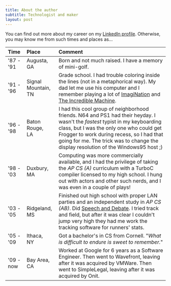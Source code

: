 ```yaml
---
title: About the author
subtitle: Technologist and maker
layout: post
---
```


You can find out more about my career on my [LinkedIn profile](https://linkedin.com/in/moribellamy). Otherwise, you may know me from such times and places as...

| Time      | Place                  | Comment                                                                                                                                                                                                                                                                                                       |
| :------   | :---                   | :------------------------------------------------------------------------------------------------------------------------------------------------------------------------------------------------------------------------------------------------------------------------------------------------------------ |
| '87 - '91 | Augusta,<br>GA         | Born and not much raised. I have a memory of mini-golf.                                                                                                                                                                                                                                                       |
| '91 - '96 | Signal Mountain,<br>TN | Grade school. I had trouble coloring inside the lines (not in a metaphorical way). My dad let me use his computer and I remember playing a lot of [ImagiNation](https://www.youtube.com/watch?v=rQDCptBzR64) and [The Incredible Machine](https://en.wikipedia.org/wiki/The_Incredible_Machine_(series)).     |
| '96 - '98 | Baton Rouge,<br>LA     | I had this cool group of neighborhood friends. N64 and PS1 had their heyday. I wasn't the _fastest_ typist in my keyboarding class, but I was the only one who could get Frogger to work during recess, so I had that going for me. The trick was to change the display resolution of the Windows95 host ;)   |
| '98 - '03 | Duxbury,<br>MA         | Computing was more commercially available, and I had the privilege of taking the _AP CS (A)_ curriculum with a TurboC compiler licensed to my high school. I hung out with actors and other such nerds, and I was even in a couple of plays!                                                                  |
| '03 - '05 | Ridgeland,<br>MS       | Finished out high school with proper LAN parties and an independent study in _AP CS (AB)_. Did [Speech and Debate](https://www.speechanddebate.org/). I tried track and field, but after it was clear I couldn't jump very high they had me work the tracking software for runners' stats.                    |
| '05 - '09 | Ithaca,<br>NY          | Got a bachelor's in CS from Cornell. "_What is difficult to endure is sweet to remember._"                                                                                                                                                                                                                    |
| '09 - now | Bay Area,<br>CA        | Worked at Google for 6 years as a Software Engineer. Then went to Wavefront, leaving after it was acquired by VMWare. Then went to SimpleLegal, leaving after it was acquired by Onit.                                                                                                                        |
